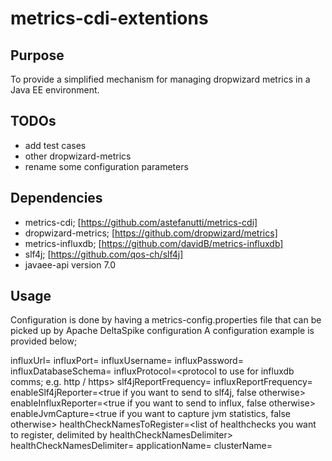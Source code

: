 # metrics-cdi-extentions

## Purpose

To provide a simplified mechanism for managing dropwizard metrics in a Java EE environment.  

## TODOs

* add test cases
* other dropwizard-metrics
* rename some configuration parameters

## Dependencies

* metrics-cdi; [https://github.com/astefanutti/metrics-cdi]
* dropwizard-metrics; [https://github.com/dropwizard/metrics]
* metrics-influxdb; [https://github.com/davidB/metrics-influxdb]
* slf4j; [https://github.com/qos-ch/slf4j]
* javaee-api version 7.0

## Usage

Configuration is done by having a metrics-config.properties file that can be picked up by Apache DeltaSpike configuration
A configuration example is provided below;

influxUrl=<influxdb url goes here>
influxPort=<influxdb port goes here>
influxUsername=<influxdb username goes here>
influxPassword=<influxdb password goes here>
influxDatabaseSchema=<schema in your influxdb instance>
influxProtocol=<protocol to use for influxdb comms; e.g. http / https>
slf4jReportFrequency=<how often to log to slf4j in seconds>
influxReportFrequency=<how often to send reports to influxdb in seconds>
enableSlf4jReporter=<true if you want to send to slf4j, false otherwise>
enableInfluxReporter=<true if you want to send to influx, false otherwise>
enableJvmCapture=<true if you want to capture jvm statistics, false otherwise>
healthCheckNamesToRegister=<list of healthchecks you want to register, delimited by healthCheckNamesDelimiter>
healthCheckNamesDelimiter=<delimiter to use for separating out the health check names>
applicationName=<name of your application>
clusterName=<name of your cluster>
